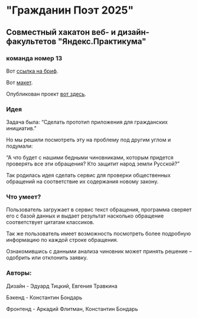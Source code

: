 # "Гражданин Поэт 2025" 
## Совместный хакатон веб- и дизайн-факультетов "Яндекс.Практикума"
### команда номер 13
Вот [ссылка на бриф](https://www.notion.so/2025-c8543acca3bb411c88734a322cd3de0f).

Вот [макет](https://www.figma.com/file/kG1A96YCcJuqrh2nMlNnHq/%D0%AF%D0%BD%D0%B4%D0%B5%D0%BA%D1%81.%D0%A5%D0%B0%D0%BA%D0%B0%D1%82%D0%BE%D0%BD-2025-Copy?node-id=0%3A1).

Опубликован проект [вот здесь](https://konjvpaljto.github.io/2025/). 

### Идея 
Задача была: “Сделать прототип приложения для гражданских инициатив.”

Но мы решили посмотреть эту на проблему под другим углом и подумали: 

“А что будет с нашими бедными чиновниками, которым придется проверять все эти обращения? Кто защитит народ земли Русской?”

Так родилась идея сделать сервис для  проверки общественных обращений на соответствие их содержания новому закону.

### Что умеет? 
Пользователь загружает в сервис текст обращения, программа сверяет его с базой данных и выдает результат насколько обращение соответствует цитатам классиков.

Так же пользователь имеет возможность посмотреть более подробную информацию по каждой строке обращения.

Ознакомившись с данными анализа чиновник может принять решение – одобрить или отклонить заявку.

### Авторы: 
Дизайн - Эдуард Тицкий, Евгения Травкина

Бэкенд - Константин Бондарь

Фронтенд - Аркадий Флитман, Константин Бондарь
